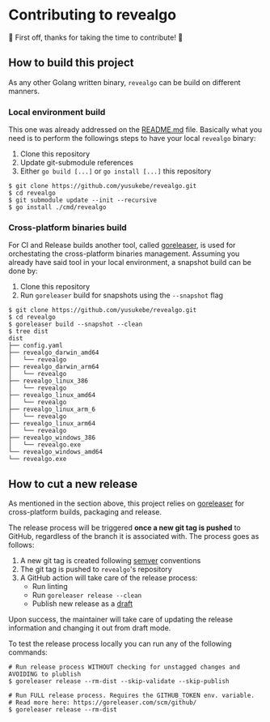 # Contributing to revealgo

:tada: First off, thanks for taking the time to contribute! :tada:

## How to build this project

As any other Golang written binary, `revealgo` can be build on different
manners.

### Local environment build

This one was already addressed on the [README.md](../README.md) file. Basically
what you need is to perform the followings steps to have your local `revealgo`
binary:

1. Clone this repository
2. Update git-submodule references
3. Either `go build [...]` or `go install [...]` this repository

```shell
$ git clone https://github.com/yusukebe/revealgo.git
$ cd revealgo
$ git submodule update --init --recursive
$ go install ./cmd/revealgo
```

### Cross-platform binaries build

For CI and Release builds another tool, called
[goreleaser](https://goreleaser.com/intro/), is used for orchestating the
cross-platform binaries management. Assuming you already have said tool in your
local environment, a snapshot build can be done by:

1. Clone this repository
2. Run `goreleaser` build for snapshots using the `--snapshot` flag

```shell
$ git clone https://github.com/yusukebe/revealgo.git
$ cd revealgo
$ goreleaser build --snapshot --clean
$ tree dist
dist
├── config.yaml
├── revealgo_darwin_amd64
│   └── revealgo
├── revealgo_darwin_arm64
│   └── revealgo
├── revealgo_linux_386
│   └── revealgo
├── revealgo_linux_amd64
│   └── revealgo
├── revealgo_linux_arm_6
│   └── revealgo
├── revealgo_linux_arm64
│   └── revealgo
├── revealgo_windows_386
│   └── revealgo.exe
└── revealgo_windows_amd64
└── revealgo.exe
```

## How to cut a new release

As mentioned in the section above, this project relies on
[goreleaser](https://goreleaser.com/intro/) for cross-platform builds, packaging
and release.

The release process will be triggered **once a new git tag is pushed** to
GitHub, regardless of the branch it is associated with. The process goes as follows:

1. A new git tag is created following [semver](https://semver.org/) conventions
2. The git tag is pushed to `revealgo`'s repository
3. A GitHub action will take care of the release process:
   - Run linting
   - Run `goreleaser release --clean`
   - Publish new release as a [draft](https://docs.github.com/en/repositories/releasing-projects-on-github/managing-releases-in-a-repository)

Upon success, the maintainer will take care of updating the release information
and changing it out from draft mode.

To test the release process locally you can run any of the following commands:

```
# Run release process WITHOUT checking for unstagged changes and AVOIDING to plublish
$ goreleaser release --rm-dist --skip-validate --skip-publish

# Run FULL release process. Requires the GITHUB_TOKEN env. variable.
# Read more here: https://goreleaser.com/scm/github/
$ goreleaser release --rm-dist
```